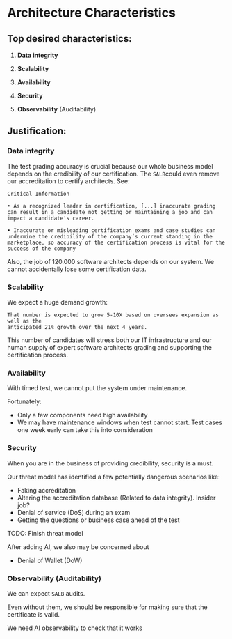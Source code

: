 # Architecture Characteristics

## Top desired characteristics:

1. **Data integrity**

2. **Scalability**

3. **Availability**

4. **Security**

5. **Observability** (Auditability) <!-- Not sure about this -->

## Justification:

### Data integrity

The test grading accuracy is crucial because our whole business model depends on the credibility of our
certification.
The `SALB`could even remove our accreditation to certify architects.
See:

```
Critical Information

• As a recognized leader in certification, [...] inaccurate grading can result in a candidate not getting or maintaining a job and can impact a candidate's career.

• Inaccurate or misleading certification exams and case studies can undermine the credibility of the company’s current standing in the marketplace, so accuracy of the certification process is vital for the success of the company
```

Also, the job of 120.000 software architects depends on our system.
We cannot accidentally lose some certification data.

### Scalability

We expect a huge demand growth:

```
That number is expected to grow 5-10X based on oversees expansion as well as the
anticipated 21% growth over the next 4 years.
```

This number of candidates will stress both our IT infrastructure and our human supply of expert software architects
grading and supporting the certification process.

### Availability

With timed test, we cannot put the system under maintenance.

Fortunately:

* Only a few components need high availability
* We may have maintenance windows when test cannot start. Test cases one week early can take this into consideration

### Security

When you are in the business of providing credibility, security is a must.

Our threat model has identified a few potentially dangerous scenarios like:

* Faking accreditation
* Altering the accreditation database (Related to data integrity). Insider job?
* Denial of service (DoS) during an exam
* Getting the questions or business case ahead of the test

TODO: Finish threat model

After adding AI, we also may be concerned about

* Denial of Wallet (DoW)

### Observability (Auditability)

<!-- TODO: review this -->

We can expect `SALB` audits.

Even without them, we should be responsible for making sure that the certificate is valid.

We need AI observability to check that it works





